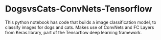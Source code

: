 # DogsvsCats-ConvNets-Tensorflow
This python notebook has code that builds a image classification model, to classify images for dogs and cats. Makes use of ConvNets and FC Layers from Keras library, part of the Tensorflow deep learning framework. 
